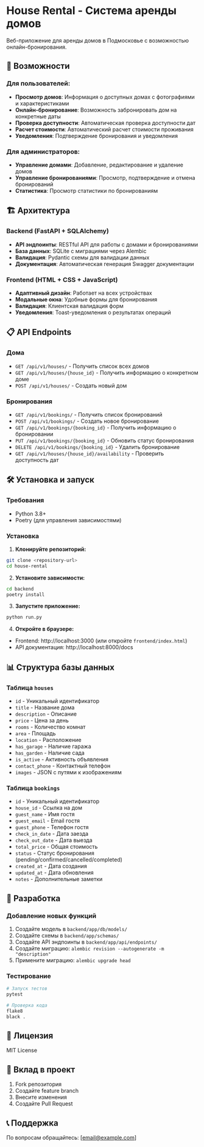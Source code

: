 # House Rental - Система аренды домов

Веб-приложение для аренды домов в Подмосковье с возможностью онлайн-бронирования.

## 🚀 Возможности

### Для пользователей:
- **Просмотр домов**: Информация о доступных домах с фотографиями и характеристиками
- **Онлайн-бронирование**: Возможность забронировать дом на конкретные даты
- **Проверка доступности**: Автоматическая проверка доступности дат
- **Расчет стоимости**: Автоматический расчет стоимости проживания
- **Уведомления**: Подтверждение бронирования и уведомления

### Для администраторов:
- **Управление домами**: Добавление, редактирование и удаление домов
- **Управление бронированиями**: Просмотр, подтверждение и отмена бронирований
- **Статистика**: Просмотр статистики по бронированиям

## 🏗️ Архитектура

### Backend (FastAPI + SQLAlchemy)
- **API эндпоинты**: RESTful API для работы с домами и бронированиями
- **База данных**: SQLite с миграциями через Alembic
- **Валидация**: Pydantic схемы для валидации данных
- **Документация**: Автоматическая генерация Swagger документации

### Frontend (HTML + CSS + JavaScript)
- **Адаптивный дизайн**: Работает на всех устройствах
- **Модальные окна**: Удобные формы для бронирования
- **Валидация**: Клиентская валидация форм
- **Уведомления**: Toast-уведомления о результатах операций

## 📋 API Endpoints

### Дома
- `GET /api/v1/houses/` - Получить список всех домов
- `GET /api/v1/houses/{house_id}` - Получить информацию о конкретном доме
- `POST /api/v1/houses/` - Создать новый дом

### Бронирования
- `GET /api/v1/bookings/` - Получить список бронирований
- `POST /api/v1/bookings/` - Создать новое бронирование
- `GET /api/v1/bookings/{booking_id}` - Получить информацию о бронировании
- `PUT /api/v1/bookings/{booking_id}` - Обновить статус бронирования
- `DELETE /api/v1/bookings/{booking_id}` - Удалить бронирование
- `GET /api/v1/houses/{house_id}/availability` - Проверить доступность дат

## 🛠️ Установка и запуск

### Требования
- Python 3.8+
- Poetry (для управления зависимостями)

### Установка

1. **Клонируйте репозиторий:**
```bash
git clone <repository-url>
cd house-rental
```

2. **Установите зависимости:**
```bash
cd backend
poetry install
```

3. **Запустите приложение:**
```bash
python run.py
```

4. **Откройте в браузере:**
- Frontend: http://localhost:3000 (или откройте `frontend/index.html`)
- API документация: http://localhost:8000/docs

## 📊 Структура базы данных

### Таблица `houses`
- `id` - Уникальный идентификатор
- `title` - Название дома
- `description` - Описание
- `price` - Цена за день
- `rooms` - Количество комнат
- `area` - Площадь
- `location` - Расположение
- `has_garage` - Наличие гаража
- `has_garden` - Наличие сада
- `is_active` - Активность объявления
- `contact_phone` - Контактный телефон
- `images` - JSON с путями к изображениям

### Таблица `bookings`
- `id` - Уникальный идентификатор
- `house_id` - Ссылка на дом
- `guest_name` - Имя гостя
- `guest_email` - Email гостя
- `guest_phone` - Телефон гостя
- `check_in_date` - Дата заезда
- `check_out_date` - Дата выезда
- `total_price` - Общая стоимость
- `status` - Статус бронирования (pending/confirmed/cancelled/completed)
- `created_at` - Дата создания
- `updated_at` - Дата обновления
- `notes` - Дополнительные заметки

## 🔧 Разработка

### Добавление новых функций
1. Создайте модель в `backend/app/db/models/`
2. Создайте схемы в `backend/app/schemas/`
3. Создайте API эндпоинты в `backend/app/api/endpoints/`
4. Создайте миграцию: `alembic revision --autogenerate -m "description"`
5. Примените миграцию: `alembic upgrade head`

### Тестирование
```bash
# Запуск тестов
pytest

# Проверка кода
flake8
black .
```

## 📝 Лицензия

MIT License

## 🤝 Вклад в проект

1. Fork репозитория
2. Создайте feature branch
3. Внесите изменения
4. Создайте Pull Request

## 📞 Поддержка

По вопросам обращайтесь: [email@example.com]